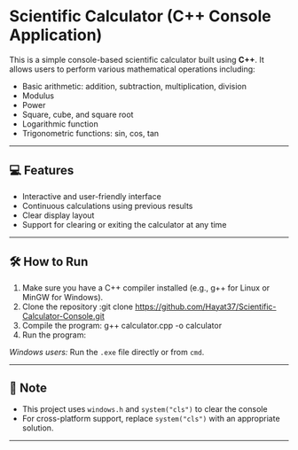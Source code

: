 # Scientific Calculator (C++ Console Application)

This is a simple console-based scientific calculator built using **C++**. It allows users to perform various mathematical operations including:

- Basic arithmetic: addition, subtraction, multiplication, division
- Modulus
- Power
- Square, cube, and square root
- Logarithmic function
- Trigonometric functions: sin, cos, tan

---

## 💻 Features

- Interactive and user-friendly interface
- Continuous calculations using previous results
- Clear display layout
- Support for clearing or exiting the calculator at any time

---

## 🛠️ How to Run

1. Make sure you have a C++ compiler installed (e.g., g++ for Linux or MinGW for Windows).
2. Clone the repository
:git clone https://github.com/Hayat37/Scientific-Calculator-Console.git
3. Compile the program:
g++ calculator.cpp -o calculator
4. Run the program:

*Windows users:* Run the `.exe` file directly or from `cmd`.

---

## 📌 Note

- This project uses `windows.h` and `system("cls")` to clear the console 
- For cross-platform support, replace `system("cls")` with an appropriate solution.

---

